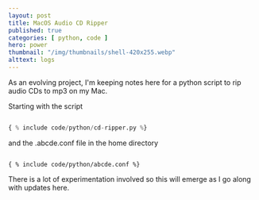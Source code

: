 ```yaml
---
layout: post
title: MacOS Audio CD Ripper 
published: true 
categories: [ python, code ]
hero: power
thumbnail: "/img/thumbnails/shell-420x255.webp"
alttext: logs
---
```


As an evolving project, I'm keeping notes here for a python script to rip audio CDs to mp3 on my Mac.

Starting with the script

```python

{ % include code/python/cd-ripper.py %}

```

and the .abcde.conf file in the home directory

```

{ % include code/python/abcde.conf %}

```

There is a lot of experimentation involved so this will emerge as I go along with updates here.